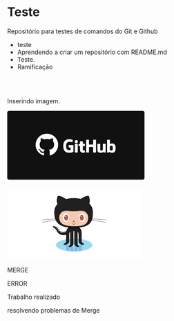# Teste 
<p>Repositório para testes de comandos do Git e Github</p>
<ul>

<li>teste</li>
<li>Aprendendo a criar um repositório com README.md</li>
<li>Teste.</li>

<li>Ramificação</li>

</ul>
<br/>
<br/>

<p>Inserindo imagem.</p>
<img src="https://github.com/leonardo-leosantos/Teste/blob/master/git.png"/>
<br />
<br />
<img src="https://github.com/leonardo-leosantos/Teste/blob/master/download.png"/>


<p>MERGE</p>
<p>ERROR</p>
<p>Trabalho realizado</p>

<p>resolvendo problemas de Merge</p>

